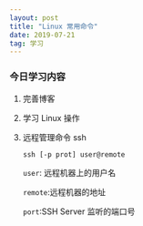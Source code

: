 ```yaml
---
layout: post
title: "Linux 常用命令"
date: 2019-07-21
tag: 学习
---
```


### 今日学习内容

1. 完善博客

2. 学习 Linux 操作

3. 远程管理命令 ssh

   ```
   ssh [-p prot] user@remote
   ```

   `user`: 远程机器上的用户名

   `remote`:远程机器的地址

   `port`:SSH Server 监听的端口号

